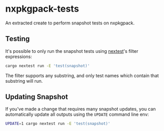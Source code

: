 # nxpkgpack-tests

An extracted create to perform snapshot tests on nxpkgpack.

## Testing

It's possible to only run the snapshot tests using [nextest][]'s filter
expressions:

```bash
cargo nextest run -E 'test(snapshot)'
```

The filter supports any substring, and only test names which contain
that substring will run.

## Updating Snapshot

If you've made a change that requires many snapshot updates, you can
automatically update all outputs using the `UPDATE` command line env:

```bash
UPDATE=1 cargo nextest run -E 'test(snapshot)'
```

[nextest]: https://nexte.st/
